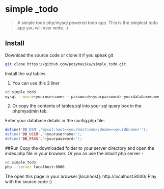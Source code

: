 # simple _todo
> A simple todo php/mysql powered todo app.
> This is the simplest todo app you will ever write. :)

## Install
Download the source code or clone it if you speak git
``` bash
git clone https://github.com/pozymasika/simple_todo.git
```
Install the sql tables:
1. You can use this 2 liner
``` bash
cd simple_todo
mysql --user=<yourusername> --password=<yourpassword> yourdatabasename < table.sql
```
2. Or copy the contents of tables.sql into your sql query box in the phpmyadmin tab.

Enter your database details in the config.php file:
``` php
define('DB_DSN','mysql:host=<yourhostname>;dname=<yourdbname>'');
define('DB_USER','<yourusername>');
define('DB_PASS','<yourpassword>');
```
##Run
Copy the downloaded folder to your server directory and open the index.php file in your browser.
Or you an use the inbuilt php server -
``` bash
cd simple_todo
php --server localhost:8000
```
The open this page in your browser [localhost]: http://localhost:8000/
Play with the source code :)
